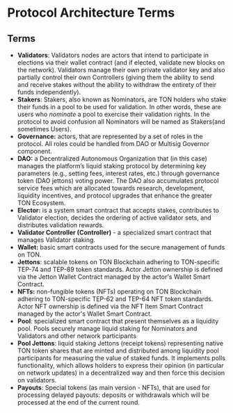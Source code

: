 # Protocol Architecture Terms

## Terms

* **Validators**: Validators nodes are actors that intend to participate in elections via their wallet contract (and if elected, validate new blocks on the network). Validators manage their own private validator key and also partially control their own Сontrollers (giving them the ability to send and receive stakes without the ability to withdraw the entirety of their funds independently).
* **Stakers**: Stakers, also known as Nominators, are TON holders who stake their funds in a pool to be used for validation. In other words, these are users who _nominate_ a pool to exercise their validation rights. In the protocol to avoid confusion all Nominators will be named as Stakers(and sometimes Users).
* **Governance:** actors, that are represented by a set of roles in the protocol. All roles could be handled from DAO or Multisig Governor component.
* **DAO:** a Decentralized Autonomous Organization that (in this case) manages the platform’s liquid staking protocol by determining key parameters (e.g., setting fees, interest rates, etc.) through governance token (DAO jettons) voting power. The DAO also accumulates protocol service fees which are allocated towards research, development, liquidity incentives, and protocol upgrades that enhance the greater TON Ecosystem.
* **Elector:** is a system smart contract that accepts stakes, contributes to Validator election, decides the ordering of active validator sets, and distributes validation rewards.
* **Validator Сontroller (Controller)** - a specialized smart contract that manages Validator staking.
* **Wallet:** basic smart contracts used for the secure management of funds on TON.
* **Jettons**: scalable tokens on TON Blockchain adhering to TON-specific TEP-74 and TEP-89 token standards. Actor Jetton ownership is defined via the Jetton Wallet Contract managed by the actor's Wallet Smart Contract.
* **NFTs:** non-fungible tokens (NFTs) operating on TON Blockchain adhering to TON-specific TEP-62 and TEP-64 NFT token standards. Actor NFT ownership is defined via the NFT Item Smart Contract managed by the actor's Wallet Smart Contract.
* **Pool**: specialized smart contract that present themselves as a liquidity pool. Pools securely manage liquid staking for Nominators and Validators and other network participants
* **Pool Jettons**: liquid staking Jettons (receipt tokens) representing native TON token shares that are minted and distributed among liquidity pool participants for measuring the value of staked funds. It implements polls functionality, which allows holders to express their opinion (in particular on network updates) in a decentralized way and then force this decision on validators.
* **Payouts**: Special tokens (as main version - NFTs), that are used for processing delayed payouts: deposits or withdrawals which will be processed at the end of the current round.

